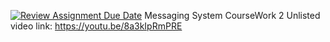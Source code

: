 [![Review Assignment Due Date](https://classroom.github.com/assets/deadline-readme-button-24ddc0f5d75046c5622901739e7c5dd533143b0c8e959d652212380cedb1ea36.svg)](https://classroom.github.com/a/-AJbz-vd)
Messaging System CourseWork 2
Unlisted video link: https://youtu.be/8a3kIpRmPRE